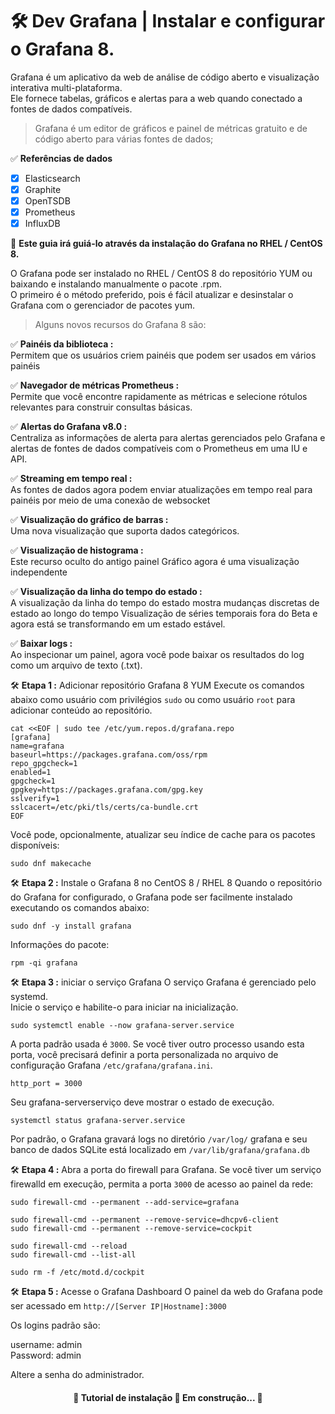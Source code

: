 # 🛠 Dev Grafana | Instalar e configurar o Grafana 8. 

Grafana é um aplicativo da web de análise de código aberto e visualização interativa multi-plataforma. <br>
Ele fornece tabelas, gráficos e alertas para a web quando conectado a fontes de dados compatíveis.

> Grafana é um editor de gráficos e painel de métricas gratuito e de código aberto para várias fontes de dados;

✅ **Referências de dados**

- [x] Elasticsearch
- [x] Graphite
- [x] OpenTSDB
- [x] Prometheus
- [x] InfluxDB

🎲 **Este guia irá guiá-lo através da instalação do Grafana no RHEL / CentOS 8.**

O Grafana pode ser instalado no RHEL / CentOS 8 do repositório YUM ou baixando e instalando manualmente o pacote .rpm. </br>
O primeiro é o método preferido, pois é fácil atualizar e desinstalar o Grafana com o gerenciador de pacotes yum.

> Alguns novos recursos do Grafana 8 são:

✅ **Painéis da biblioteca :** </br>
Permitem que os usuários criem painéis que podem ser usados em vários painéis

✅ **Navegador de métricas Prometheus :** </br>
Permite que você encontre rapidamente as métricas e selecione rótulos relevantes para construir consultas básicas.

✅ **Alertas do Grafana v8.0 :** </br>
Centraliza as informações de alerta para alertas gerenciados pelo Grafana e alertas de fontes de dados compatíveis 
com o Prometheus em uma IU e API.

✅ **Streaming em tempo real :** </br>
As fontes de dados agora podem enviar atualizações em tempo real para painéis por meio de uma conexão de websocket

✅ **Visualização do gráfico de barras :** </br>
Uma nova visualização que suporta dados categóricos.

✅ **Visualização de histograma :** </br>
Este recurso oculto do antigo painel Gráfico agora é uma visualização independente

✅ **Visualização da linha do tempo do estado :** </br>
A visualização da linha do tempo do estado mostra mudanças discretas de estado ao longo do tempo
Visualização de séries temporais fora do Beta e agora está se transformando em um estado estável.

✅ **Baixar logs :** </br>
Ao inspecionar um painel, agora você pode baixar os resultados do log como um arquivo de texto (.txt).


🛠 **Etapa 1 :** Adicionar repositório Grafana 8 YUM
Execute os comandos abaixo como usuário com privilégios `sudo` ou como usuário `root` para adicionar conteúdo ao repositório.

```cat
cat <<EOF | sudo tee /etc/yum.repos.d/grafana.repo
[grafana]
name=grafana
baseurl=https://packages.grafana.com/oss/rpm
repo_gpgcheck=1
enabled=1
gpgcheck=1
gpgkey=https://packages.grafana.com/gpg.key
sslverify=1
sslcacert=/etc/pki/tls/certs/ca-bundle.crt
EOF
```

Você pode, opcionalmente, atualizar seu índice de cache para os pacotes disponíveis:

```
sudo dnf makecache
```


🛠 **Etapa 2 :** Instale o Grafana 8 no CentOS 8 / RHEL 8
Quando o repositório do Grafana for configurado, o Grafana pode ser facilmente instalado executando os comandos abaixo:

```install
sudo dnf -y install grafana
```

Informações do pacote:

```info
rpm -qi grafana
```


🛠 **Etapa 3 :** iniciar o serviço Grafana
O serviço Grafana é gerenciado pelo systemd. </br>
Inicie o serviço e habilite-o para iniciar na inicialização.

```service
sudo systemctl enable --now grafana-server.service
```

A porta padrão usada é `3000`. 
Se você tiver outro processo usando esta porta, você precisará definir a porta personalizada no arquivo de 
configuração Grafana `/etc/grafana/grafana.ini`.

`http_port = 3000`

Seu grafana-serverserviço deve mostrar o estado de execução.

```service
systemctl status grafana-server.service
```

Por padrão, o Grafana gravará logs no  diretório `/var/log/` 
grafana e seu banco de dados SQLite está localizado em `/var/lib/grafana/grafana.db`


🛠 **Etapa 4 :** Abra a porta do firewall para Grafana.
Se você tiver um serviço firewalld em execução, permita a porta `3000` de acesso ao painel da rede:

```
sudo firewall-cmd --permanent --add-service=grafana

sudo firewall-cmd --permanent --remove-service=dhcpv6-client
sudo firewall-cmd --permanent --remove-service=cockpit

sudo firewall-cmd --reload
sudo firewall-cmd --list-all 
```
```cockipt
sudo rm -f /etc/motd.d/cockpit
```
🛠 **Etapa 5 :** Acesse o Grafana Dashboard
O painel da web do Grafana pode ser acessado em `http://[Server IP|Hostname]:3000` 

Os logins padrão são:

username: admin </br>
Password: admin

Altere a senha do administrador.

<h4 align="center"> 
	🚧 Tutorial de instalação 🚀 Em construção...  🚧	
</h4>
